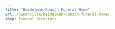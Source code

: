 ```yaml
---
title: "Beidelman-Kunsch Funeral Home"
url: /naperville/beidelman-kunsch-funeral-home/
shop: funeral directors
---
```

